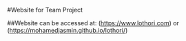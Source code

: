 #Website for Team Project

##Website can be accessed at: (https://www.lothori.com) or (https://mohamedjasmin.github.io/lothori/)
